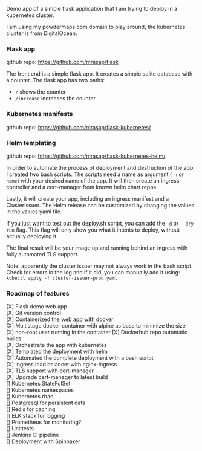 Demo app of a simple flask application that I am trying to deploy in a kubernetes cluster.

I am using my powdermaps.com domain to play around, the kubernetes cluster is from DigitalOcean.

### Flask app
github repo: https://github.com/mrasap/flask

The front end is a simple flask app. It creates a simple sqlite database with a counter. The flask app has two paths:    
- `/` shows the counter
- `/increase` increases the counter

### Kubernetes manifests
github repo: https://github.com/mrasap/flask-kubernetes/


### Helm templating
github repo: https://github.com/mrasap/flask-kubernetes-helm/

In order to automate the process of deployment and destruction of the app, I created two bash scripts. 
The scripts need a name as argument (`-n` or `--name`) with your desired name of the app. 
It will then create an ingress-controller and a cert-manager from known helm chart repos. 

Lastly, it will create your app, including an ingress manifest and a ClusterIssuer. 
The Helm release can be customized by changing the values in the values.yaml file.

If you just want to test out the deploy.sh script, you can add the `-d` or `--dry-run` flag. 
This flag will only show you what it intents to deploy, without actually deploying it.

The final result will be your image up and running behind an ingress with fully automated TLS support. 

Note: apparently the cluster issuer may not always work in the bash script. 
Check for errors in the log and if it did, you can manually add it using:   
`kubectl apply -f cluster-issuer-prod.yaml`


### Roadmap of features
[X] Flask demo web app   
[X] Git version control   
[X] Containerized the web app with docker   
[X] Multistage docker container with alpine as base to minimize the size   
[X] non-root user running in the container
[X] Dockerhub repo automatic builds   
[X] Orchestrate the app with kubernetes   
[X] Templated the deployment with helm   
[X] Automated the complete deployment with a bash script   
[X] Ingress load balancer with nginx-ingress   
[X] TLS support with cert-manager   
[X] Upgrade cert-manager to latest build   
[] Kubernetes StateFulSet   
[] Kubernetes namespaces   
[] Kubernetes rbac   
[] Postgresql for persistent data   
[] Redis for caching   
[] ELK stack for logging   
[] Prometheus for monitoring?   
[] Unittests   
[] Jenkins CI pipeline   
[] Deployment with Spinnaker   

